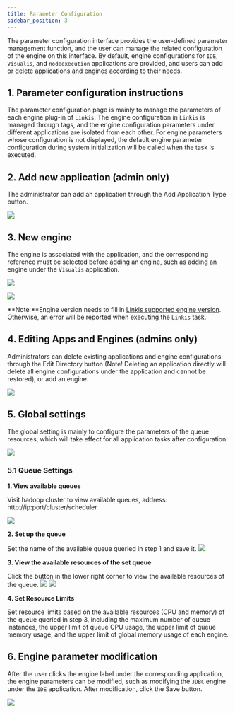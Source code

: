 ```yaml
---
title: Parameter Configuration
sidebar_position: 3
---
```


The parameter configuration interface provides the user-defined parameter management function, and the user can manage the related configuration of the engine on this interface. By default, engine configurations for `IDE`, `Visualis`, and `nodeexecution` applications are provided, and users can add or delete applications and engines according to their needs.

## 1. Parameter configuration instructions
The parameter configuration page is mainly to manage the parameters of each engine plug-in of `Linkis`. The engine configuration in `Linkis` is managed through tags, and the engine configuration parameters under different applications are isolated from each other. For engine parameters whose configuration is not displayed, the default engine parameter configuration during system initialization will be called when the task is executed.


## 2. Add new application (admin only)
The administrator can add an application through the Add Application Type button.

![](../images/add-app.png)

## 3. New engine

The engine is associated with the application, and the corresponding reference must be selected before adding an engine, such as adding an engine under the `Visualis` application.

![](../images/add-engine-btn.png)

![](../images/add-engine.png)

**Note:**Engine version needs to fill in [Linkis supported engine version](./overview.md). Otherwise, an error will be reported when executing the `Linkis` task.


## 4. Editing Apps and Engines (admins only)
Administrators can delete existing applications and engine configurations through the Edit Directory button (Note! Deleting an application directly will delete all engine configurations under the application and cannot be restored), or add an engine.

![](../images/del-app.png)

## 5. Global settings

The global setting is mainly to configure the parameters of the queue resources, which will take effect for all application tasks after configuration.

![](../images/global-conf.png)

### 5.1 Queue Settings

**1. View available queues**

Visit hadoop cluster to view available queues, address: http://ip:port/cluster/scheduler

![](../images/yarn-deque.png)

**2. Set up the queue**

Set the name of the available queue queried in step 1 and save it.
![](../images/yarn-write.png)

**3. View the available resources of the set queue**

Click the button in the lower right corner to view the available resources of the queue.
![](../images/click-yarn.png)
![](../images/deque-resource.png)

**4. Set Resource Limits**

Set resource limits based on the available resources (CPU and memory) of the queue queried in step 3, including the maximum number of queue instances, the upper limit of queue CPU usage, the upper limit of queue memory usage, and the upper limit of global memory usage of each engine.



## 6. Engine parameter modification

After the user clicks the engine label under the corresponding application, the engine parameters can be modified, such as modifying the `JDBC` engine under the `IDE` application. After modification, click the Save button.

![](../images/engine-conf.png)
